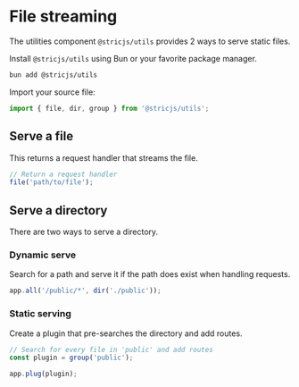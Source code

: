# File streaming

The utilities component `@stricjs/utils` provides 2 ways to serve static files.

Install `@stricjs/utils` using Bun or your favorite package manager.

```bash
bun add @stricjs/utils
```

Import your source file:

```typescript
import { file, dir, group } from '@stricjs/utils';
```

## Serve a file

This returns a request handler that streams the file.

```typescript
// Return a request handler
file('path/to/file');
```

## Serve a directory

There are two ways to serve a directory.

### Dynamic serve

Search for a path and serve it if the path does exist when handling requests.

```typescript
app.all('/public/*', dir('./public'));
```

### Static serving

Create a plugin that pre-searches the directory and add routes.

```typescript
// Search for every file in 'public' and add routes
const plugin = group('public');

app.plug(plugin);
```
